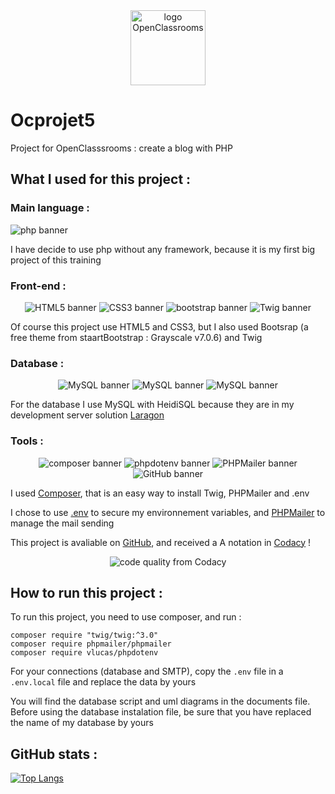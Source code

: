 <div align="center">
    <img src="https://upload.wikimedia.org/wikipedia/fr/0/0d/Logo_OpenClassrooms.png" width="120" height="120" alt="logo OpenClassrooms">
</div>

# Ocprojet5
Project for OpenClasssrooms : create a blog with PHP

## What I used for this project :

### Main language :

<img src="https://img.shields.io/badge/php-8.10.1-%23777BB4?logo=php" alt="php banner" margin="5">

I have decide to use php without any framework, because it is my first big project of this training

### Front-end :

<div align="center">
    <img src="https://img.shields.io/badge/HTML-5-%23E34F26?logo=html5" alt="HTML5 banner" margin="5"> <img src="https://img.shields.io/badge/CSS-3-%231572B6?logo=css3" alt="CSS3 banner" margin="5"> <img src="https://img.shields.io/badge/Bootstrap-5.3.1-%237952B3?logo=bootstrap" alt="bootstrap banner"> <img src="https://img.shields.io/badge/Twig-3.0-%23bacf29" alt="Twig banner" margin="5">
</div>

Of course this project use HTML5 and CSS3, but I also used Bootsrap (a free theme from staartBootstrap : Grayscale v7.0.6) and Twig

### Database :

<div align="center">
    <img src="https://img.shields.io/badge/MySQL-8.0.30-%234479A1?logo=mysql" alt="MySQL banner" margin="5"> <img src="https://img.shields.io/badge/HeidiSQL-12.1.0-%234479A1?logo=mysql" alt="MySQL banner" margin="5"> <img src="https://img.shields.io/badge/Laragon-6.0-%230E83CD?logo=laragon" alt="MySQL banner" margin="5">
</div>

For the database I use MySQL with HeidiSQL because they are in my development server solution <a href="https://laragon.org/index.html">Laragon</a>

### Tools :
<div align="center">
    <img src="https://img.shields.io/badge/Composer-2.4.1-%23885630?logo=composer" alt="composer banner" margin="5"> <img src="https://img.shields.io/badge/phpdotenv-5.5-%23ECD53F?logo=dotenv" alt="phpdotenv banner" margin="5"> <img src="https://img.shields.io/badge/PHPMailer-6.8-%23f0c563" alt="PHPMailer banner" margin="5"> <img src="https://img.shields.io/badge/Tools-GitHub-%23181717?logo=github" alt="GitHub banner" margin="5"> 
</div>

I used <a href="https://getcomposer.org/">Composer</a>, that is an easy way to install Twig, PHPMailer and .env

I chose to use <a href="https://github.com/vlucas/phpdotenv">.env</a> to secure my environnement variables, and <a href="https://github.com/PHPMailer/PHPMailer">PHPMailer</a> to manage the mail sending 

This project is avaliable on <a href="https://github.com/">GitHub</a>, and received a A notation in <a href="https://www.codacy.com/">Codacy</a> !

<div align="center">
    <img src="https://img.shields.io/codacy/grade/591cf51d80244641be9c2514f607a6ce" alt="code quality from Codacy" margin="5">
</div>

## How to run this project :

To run this project, you need to use composer, and run :
```
composer require "twig/twig:^3.0"
composer require phpmailer/phpmailer
composer require vlucas/phpdotenv
```

For your connections (database and SMTP), copy the ```.env``` file in a ```.env.local``` file and replace the data by yours

You will find the database script and uml diagrams in the documents file. Before using the database instalation file, be sure that you have replaced the name of my database by yours 

## GitHub stats :

[![Top Langs](https://github-readme-stats.vercel.app/api/top-langs/?username=Marine-Sanson&layout=compact)](https://github.com/Marine-Sanson)


